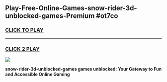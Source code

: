 
## Play-Free-Online-Games-snow-rider-3d-unblocked-games-Premium #ot7co
<h3>
<a href="https://premium.freeplayer.one?title=snow-rider-3d-unblocked-games&ref=8M">CLICK TO PLAY</a></h3>
<hr>

<h3>
<a href="https://premium.freeplayer.one?title=snow-rider-3d-unblocked-games&ref=8M">CLICK 2 PLAY</a>
  
</h3>

<a href="https://premium.freeplayer.one?title=snow-rider-3d-unblocked-games&ref=8M"><img src="https://clearcache.store/games.png"></a>


**snow-rider-3d-unblocked-games games unblocked: Your Gateway to Fun and Accessible Online Gaming**
